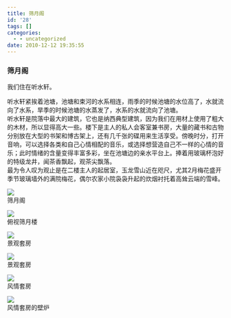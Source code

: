 ```yaml
---
title: 筛月阁
id: '28'
tags: []
categories:
  - - uncategorized
date: 2010-12-12 19:35:55
---
```


### 筛月阁

我们住在听水轩。

听水轩紧挨着池塘，池塘和束河的水系相连，雨季的时候池塘的水位高了，水就流向了水系，旱季的时候池塘的水蒸发了，水系的水就流向了池塘。  
听水轩是院落中最大的建筑，它也是纳西典型建筑，因为我们在用材上使用了粗大的木材，所以显得高大一些。楼下是主人的私人会客室兼书房，大量的藏书和古物分别放在大型的书架和博古架上，还有几千张的碟用来生活享受。傍晚时分，打开音响，可以选择各类和自己心情相配的音乐，或选择想营造自己不一样的心情的音乐；此时情绪的含量变得丰富多彩，坐在池塘边的亲水平台上。捧着用玻璃杯泡好的特级龙井，闻茶香飘起，观茶尖飘落。  
最为令人叹为观止是在二楼主人的起居室，玉龙雪山近在咫尺，尤其2月梅花盛开季节玻璃墙外的满院梅花，偶尔农家小院袅袅升起的炊烟衬托着高耸云端的雪峰。

![](Upfile/筛月阁/筛月阁01.JPG)  
筛月阁

![](Upfile/筛月阁/俯视筛月楼02.JPG)  
俯视筛月楼

![](Upfile/筛月阁/景观套房03.JPG)  
景观套房

![](Upfile/筛月阁/景观套房04.JPG)  
景观套房

![](Upfile/筛月阁/风情套房05.JPG)  
风情套房

![](Upfile/筛月阁/风情套房的壁炉06.JPG)  
风情套房的壁炉